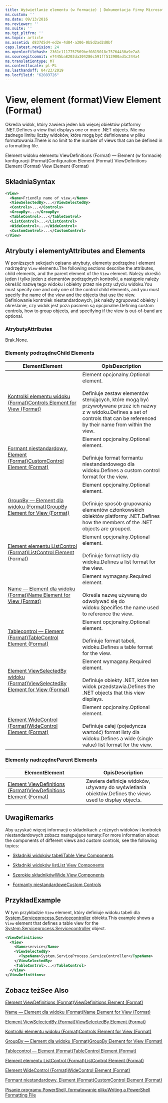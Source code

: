 ```yaml
---
title: Wyświetlanie elementu (w formacie) | Dokumentacja firmy Microsoft
ms.custom: ''
ms.date: 09/13/2016
ms.reviewer: ''
ms.suite: ''
ms.tgt_pltfrm: ''
ms.topic: article
ms.assetid: d837d5d4-ed2e-4d84-a306-0b5d2ad2d0bf
caps.latest.revision: 24
ms.openlocfilehash: 2361c1117757569bef0815018c75764430a9e7a8
ms.sourcegitcommit: e7445ba8203da304286c591ff513900ad1c244a4
ms.translationtype: MT
ms.contentlocale: pl-PL
ms.lasthandoff: 04/23/2019
ms.locfileid: "62083726"
---
```

# <a name="view-element-format"></a><span data-ttu-id="928ff-102">View, element (format)</span><span class="sxs-lookup"><span data-stu-id="928ff-102">View Element (Format)</span></span>

<span data-ttu-id="928ff-103">Określa widok, który zawiera jeden lub więcej obiektów platformy .NET.</span><span class="sxs-lookup"><span data-stu-id="928ff-103">Defines a view that displays one or more .NET objects.</span></span> <span data-ttu-id="928ff-104">Nie ma żadnego limitu liczby widoków, które mogą być definiowane w pliku formatowania.</span><span class="sxs-lookup"><span data-stu-id="928ff-104">There is no limit to the number of views that can be defined in a formatting file.</span></span>

<span data-ttu-id="928ff-105">Element widoku elementu ViewDefinitions (Format) — Element (w formacie) konfiguracji (Format)</span><span class="sxs-lookup"><span data-stu-id="928ff-105">Configuration Element (Format) ViewDefinitions Element (Format) View Element (Format)</span></span>

## <a name="syntax"></a><span data-ttu-id="928ff-106">Składnia</span><span class="sxs-lookup"><span data-stu-id="928ff-106">Syntax</span></span>

```xml
<View>
  <Name>Friendly name of view.</Name>
  <ViewSelectedBy>...</ViewSelectedBy>
  <Controls>...</Controls>
  <GroupBy>...</GroupBy>
  <TableControl>...</TableControl>
  <ListControl>...</ListControl>
  <WideControl>...</WideControl>
  <CustomControl>...</CustomControl>
</View>
```

## <a name="attributes-and-elements"></a><span data-ttu-id="928ff-107">Atrybuty i elementy</span><span class="sxs-lookup"><span data-stu-id="928ff-107">Attributes and Elements</span></span>

<span data-ttu-id="928ff-108">W poniższych sekcjach opisano atrybuty, elementy podrzędne i element nadrzędny `View` elementu.</span><span class="sxs-lookup"><span data-stu-id="928ff-108">The following sections describe the attributes, child elements, and the parent element of the `View` element.</span></span> <span data-ttu-id="928ff-109">Należy określić jeden i tylko jeden z elementów podrzędnych kontrolki, a następnie należy określić nazwę tego widoku i obiekty przez nie przy użyciu widoku.</span><span class="sxs-lookup"><span data-stu-id="928ff-109">You must specify one and only one of the control child elements, and you must specify the name of the view and the objects that use the view.</span></span> <span data-ttu-id="928ff-110">Definiowanie kontrolek niestandardowych, jak należy zgrupować obiekty i określanie, czy widok jest poza pasmem są opcjonalne.</span><span class="sxs-lookup"><span data-stu-id="928ff-110">Defining custom controls, how to group objects, and specifying if the view is out-of-band are optional.</span></span>

### <a name="attributes"></a><span data-ttu-id="928ff-111">Atrybuty</span><span class="sxs-lookup"><span data-stu-id="928ff-111">Attributes</span></span>

<span data-ttu-id="928ff-112">Brak.</span><span class="sxs-lookup"><span data-stu-id="928ff-112">None.</span></span>

### <a name="child-elements"></a><span data-ttu-id="928ff-113">Elementy podrzędne</span><span class="sxs-lookup"><span data-stu-id="928ff-113">Child Elements</span></span>

|<span data-ttu-id="928ff-114">Element</span><span class="sxs-lookup"><span data-stu-id="928ff-114">Element</span></span>|<span data-ttu-id="928ff-115">Opis</span><span class="sxs-lookup"><span data-stu-id="928ff-115">Description</span></span>|
|-------------|-----------------|
|[<span data-ttu-id="928ff-116">Kontrolki elementu widoku (Format)</span><span class="sxs-lookup"><span data-stu-id="928ff-116">Controls Element for View (Format)</span></span>](./controls-element-for-view-format.md)|<span data-ttu-id="928ff-117">Element opcjonalny.</span><span class="sxs-lookup"><span data-stu-id="928ff-117">Optional element.</span></span><br /><br /> <span data-ttu-id="928ff-118">Definiuje zestaw elementów sterujących, które mogą być przywoływane przez ich nazwy z w widoku.</span><span class="sxs-lookup"><span data-stu-id="928ff-118">Defines a set of controls that can be referenced by their name from within the view.</span></span>|
|[<span data-ttu-id="928ff-119">Formant niestandardowy, Element (Format)</span><span class="sxs-lookup"><span data-stu-id="928ff-119">CustomControl Element (Format)</span></span>](./customcontrol-element-for-groupby-format.md)|<span data-ttu-id="928ff-120">Element opcjonalny.</span><span class="sxs-lookup"><span data-stu-id="928ff-120">Optional element.</span></span><br /><br /> <span data-ttu-id="928ff-121">Definiuje format formantu niestandardowego dla widoku.</span><span class="sxs-lookup"><span data-stu-id="928ff-121">Defines a custom control format for the view.</span></span>|
|[<span data-ttu-id="928ff-122">GroupBy — Element dla widoku (Format)</span><span class="sxs-lookup"><span data-stu-id="928ff-122">GroupBy Element for View (Format)</span></span>](./groupby-element-for-view-format.md)|<span data-ttu-id="928ff-123">Element opcjonalny.</span><span class="sxs-lookup"><span data-stu-id="928ff-123">Optional element.</span></span><br /><br /> <span data-ttu-id="928ff-124">Definiuje sposób grupowania elementów członkowskich obiektów platformy .NET.</span><span class="sxs-lookup"><span data-stu-id="928ff-124">Defines how the members of the .NET objects are grouped.</span></span>|
|[<span data-ttu-id="928ff-125">Element elementu ListControl (Format)</span><span class="sxs-lookup"><span data-stu-id="928ff-125">ListControl Element (Format)</span></span>](./listcontrol-element-format.md)|<span data-ttu-id="928ff-126">Element opcjonalny.</span><span class="sxs-lookup"><span data-stu-id="928ff-126">Optional element.</span></span><br /><br /> <span data-ttu-id="928ff-127">Definiuje format listy dla widoku.</span><span class="sxs-lookup"><span data-stu-id="928ff-127">Defines a list format for the view.</span></span>|
|[<span data-ttu-id="928ff-128">Name — Element dla widoku (Format)</span><span class="sxs-lookup"><span data-stu-id="928ff-128">Name Element for View (Format)</span></span>](./name-element-for-view-format.md)|<span data-ttu-id="928ff-129">Element wymagany.</span><span class="sxs-lookup"><span data-stu-id="928ff-129">Required element.</span></span><br /><br /> <span data-ttu-id="928ff-130">Określa nazwę używaną do odwoływać się do widoku.</span><span class="sxs-lookup"><span data-stu-id="928ff-130">Specifies the name used to reference the view.</span></span>|
|[<span data-ttu-id="928ff-131">Tablecontrol — Element (Format)</span><span class="sxs-lookup"><span data-stu-id="928ff-131">TableControl Element (Format)</span></span>](./tablecontrol-element-format.md)|<span data-ttu-id="928ff-132">Element opcjonalny.</span><span class="sxs-lookup"><span data-stu-id="928ff-132">Optional element.</span></span><br /><br /> <span data-ttu-id="928ff-133">Definiuje format tabeli, widoku.</span><span class="sxs-lookup"><span data-stu-id="928ff-133">Defines a table format for the view.</span></span>|
|[<span data-ttu-id="928ff-134">Element ViewSelectedBy widoku (Format)</span><span class="sxs-lookup"><span data-stu-id="928ff-134">ViewSelectedBy Element for View (Format)</span></span>](./viewselectedby-element-format.md)|<span data-ttu-id="928ff-135">Element wymagany.</span><span class="sxs-lookup"><span data-stu-id="928ff-135">Required element.</span></span><br /><br /> <span data-ttu-id="928ff-136">Definiuje obiekty .NET, które ten widok przedstawia.</span><span class="sxs-lookup"><span data-stu-id="928ff-136">Defines the .NET objects that this view displays.</span></span>|
|[<span data-ttu-id="928ff-137">Element WideControl (Format)</span><span class="sxs-lookup"><span data-stu-id="928ff-137">WideControl Element (Format)</span></span>](./widecontrol-element-format.md)|<span data-ttu-id="928ff-138">Element opcjonalny.</span><span class="sxs-lookup"><span data-stu-id="928ff-138">Optional element.</span></span><br /><br /> <span data-ttu-id="928ff-139">Definiuje całej (pojedyncza wartość) format listy dla widoku.</span><span class="sxs-lookup"><span data-stu-id="928ff-139">Defines a wide (single value) list format for the view.</span></span>|

### <a name="parent-elements"></a><span data-ttu-id="928ff-140">Elementy nadrzędne</span><span class="sxs-lookup"><span data-stu-id="928ff-140">Parent Elements</span></span>

|<span data-ttu-id="928ff-141">Element</span><span class="sxs-lookup"><span data-stu-id="928ff-141">Element</span></span>|<span data-ttu-id="928ff-142">Opis</span><span class="sxs-lookup"><span data-stu-id="928ff-142">Description</span></span>|
|-------------|-----------------|
|[<span data-ttu-id="928ff-143">Element ViewDefinitions (Format)</span><span class="sxs-lookup"><span data-stu-id="928ff-143">ViewDefinitions Element (Format)</span></span>](./viewdefinitions-element-format.md)|<span data-ttu-id="928ff-144">Zawiera definicje widoków, używany do wyświetlania obiektów.</span><span class="sxs-lookup"><span data-stu-id="928ff-144">Defines the views used to display objects.</span></span>|

## <a name="remarks"></a><span data-ttu-id="928ff-145">Uwagi</span><span class="sxs-lookup"><span data-stu-id="928ff-145">Remarks</span></span>

<span data-ttu-id="928ff-146">Aby uzyskać więcej informacji o składnikach z różnych widoków i kontrolek niestandardowych zobacz następujące tematy:</span><span class="sxs-lookup"><span data-stu-id="928ff-146">For more information about the components of different views and custom controls, see the following topics:</span></span>

- [<span data-ttu-id="928ff-147">Składniki widoków tabeli</span><span class="sxs-lookup"><span data-stu-id="928ff-147">Table View Components</span></span>](./creating-a-table-view.md)

- [<span data-ttu-id="928ff-148">Składniki widoków list</span><span class="sxs-lookup"><span data-stu-id="928ff-148">List View Components</span></span>](./creating-a-list-view.md)

- [<span data-ttu-id="928ff-149">Szerokie składników</span><span class="sxs-lookup"><span data-stu-id="928ff-149">Wide View Components</span></span>](./creating-a-wide-view.md)

- [<span data-ttu-id="928ff-150">Formanty niestandardowe</span><span class="sxs-lookup"><span data-stu-id="928ff-150">Custom Controls</span></span>](./creating-custom-controls.md)

## <a name="example"></a><span data-ttu-id="928ff-151">Przykład</span><span class="sxs-lookup"><span data-stu-id="928ff-151">Example</span></span>

<span data-ttu-id="928ff-152">W tym przykładzie `View` element, który definiuje widoku tabeli dla [System.Serviceprocess.Servicecontroller](/dotnet/api/System.ServiceProcess.ServiceController) obiektu.</span><span class="sxs-lookup"><span data-stu-id="928ff-152">This example shows a `View` element that defines a table view for the [System.Serviceprocess.Servicecontroller](/dotnet/api/System.ServiceProcess.ServiceController) object.</span></span>

```xml
<ViewDefinitions>
  <View>
    <Name>service</Name>
    <ViewSelectedBy>
      <TypeName>System.ServiceProcess.ServiceController</TypeName>
    </ViewSelectedBy>
    <TableControl>...</TableControl>
  </View>
</ViewDefinitions>

```

## <a name="see-also"></a><span data-ttu-id="928ff-153">Zobacz też</span><span class="sxs-lookup"><span data-stu-id="928ff-153">See Also</span></span>

[<span data-ttu-id="928ff-154">Element ViewDefinitions (Format)</span><span class="sxs-lookup"><span data-stu-id="928ff-154">ViewDefinitions Element (Format)</span></span>](./viewdefinitions-element-format.md)

[<span data-ttu-id="928ff-155">Name — Element dla widoku (Format)</span><span class="sxs-lookup"><span data-stu-id="928ff-155">Name Element for View (Format)</span></span>](./name-element-for-view-format.md)

[<span data-ttu-id="928ff-156">Element ViewSelectedBy (Format)</span><span class="sxs-lookup"><span data-stu-id="928ff-156">ViewSelectedBy Element (Format)</span></span>](./viewselectedby-element-format.md)

[<span data-ttu-id="928ff-157">Kontrolki elementu widoku (Format)</span><span class="sxs-lookup"><span data-stu-id="928ff-157">Controls Element for View (Format)</span></span>](./controls-element-for-view-format.md)

[<span data-ttu-id="928ff-158">GroupBy — Element dla widoku (Format)</span><span class="sxs-lookup"><span data-stu-id="928ff-158">GroupBy Element for View (Format)</span></span>](./groupby-element-for-view-format.md)

[<span data-ttu-id="928ff-159">Tablecontrol — Element (Format)</span><span class="sxs-lookup"><span data-stu-id="928ff-159">TableControl Element (Format)</span></span>](./tablecontrol-element-format.md)

[<span data-ttu-id="928ff-160">Element elementu ListControl (Format)</span><span class="sxs-lookup"><span data-stu-id="928ff-160">ListControl Element (Format)</span></span>](./listcontrol-element-format.md)

[<span data-ttu-id="928ff-161">Element WideControl (Format)</span><span class="sxs-lookup"><span data-stu-id="928ff-161">WideControl Element (Format)</span></span>](./widecontrol-element-format.md)

[<span data-ttu-id="928ff-162">Formant niestandardowy, Element (Format)</span><span class="sxs-lookup"><span data-stu-id="928ff-162">CustomControl Element (Format)</span></span>](./customcontrol-element-for-groupby-format.md)

[<span data-ttu-id="928ff-163">Pisanie programu PowerShell, formatowanie pliku</span><span class="sxs-lookup"><span data-stu-id="928ff-163">Writing a PowerShell Formatting File</span></span>](./writing-a-powershell-formatting-file.md)

